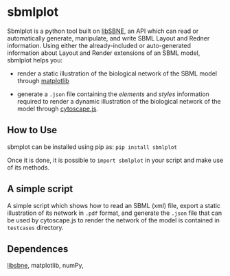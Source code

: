 # sbmlplot

Sbmlplot is a python tool built on <a href="https://github.com/adelhpour/SBNE">libSBNE</a>, an API which can read or automatically generate, manipulate, and write SBML Layout and Redner information. Using either the already-included or auto-generated information about Layout and Render extensions of an SBML model, sbmlplot helps you:

* render a static illustration of the biological network of the SBML model through <a href="https://matplotlib.org/">matplotlib</a>
    
* generate a `.json` file containing the *elements* and *styles* information required to render a dynamic illustration of the biological network of the model through <a href="https://js.cytoscape.org/">cytoscape.js</a>.

## How to Use

sbmplot can be installed using pip as:
`pip install sbmlplot`

Once it is done, it is possible to `import sbmlplot` in your script and make use of its methods. 


## A simple script
A simple script which shows how to read an SBML (xml) file, export a static illustration of its network in `.pdf` format, and generate the `.json` file that can be used by cytoscape.js to render the network of the model is contained in `testcases` directory.

## Dependences
<a href="https://github.com/adelhpour/SBNE">libsbne</a>, matplotlib, numPy, 


